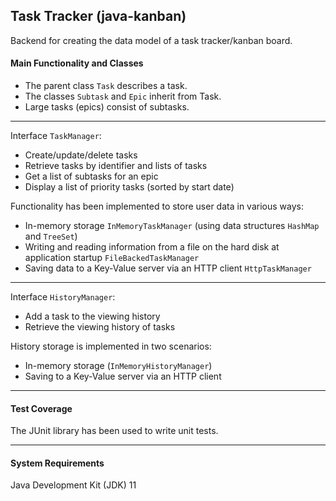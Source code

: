 ## Task Tracker (java-kanban)
Backend for creating the data model of a task tracker/kanban board.

#### Main Functionality and Classes
- The parent class ```Task``` describes a task.
- The classes ```Subtask``` and ```Epic``` inherit from Task.
- Large tasks (epics) consist of subtasks.

___

Interface ```TaskManager```:
- Create/update/delete tasks
- Retrieve tasks by identifier and lists of tasks
- Get a list of subtasks for an epic
- Display a list of priority tasks (sorted by start date)

Functionality has been implemented to store user data in various ways:
- In-memory storage ```InMemoryTaskManager``` (using data structures ```HashMap``` and ```TreeSet```)
- Writing and reading information from a file on the hard disk at application startup ```FileBackedTaskManager```
- Saving data to a Key-Value server via an HTTP client ```HttpTaskManager```
___

Interface ```HistoryManager```:
- Add a task to the viewing history
- Retrieve the viewing history of tasks

History storage is implemented in two scenarios:
- In-memory storage (```InMemoryHistoryManager```)
- Saving to a Key-Value server via an HTTP client

___
#### Test Coverage
The JUnit library has been used to write unit tests.

___
#### System Requirements
Java Development Kit (JDK) 11
